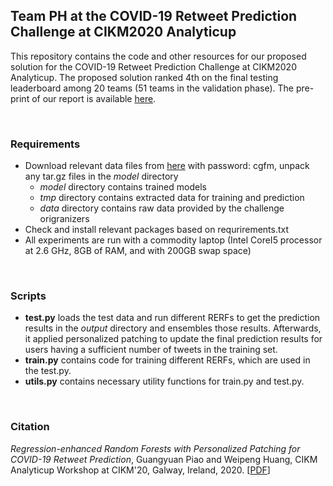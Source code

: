 ## Team PH at the COVID-19 Retweet Prediction Challenge at CIKM2020 Analyticup

This repository contains the code and other resources for our proposed solution for the COVID-19 Retweet Prediction Challenge at CIKM2020 Analyticup. The proposed solution ranked 4th on the final testing leaderboard among 20 teams (51 teams in the validation phase). The pre-print of our report is available [here](). 

<br/>

### Requirements
- Download relevant data files from [here](https://pan.baidu.com/s/1cE8eapywzoeXPt-W7t-WVA) with password: cgfm, unpack any tar.gz files in the *model* directory
    - *model* directory contains trained models 
    - *tmp* directory contains extracted data for training and prediction
    - *data* directory contains raw data provided by the challenge origranizers
- Check and install relevant packages based on requrirements.txt 
- All experiments are run with a commodity
laptop (Intel CoreI5 processor at 2.6 GHz, 8GB of RAM, and with 200GB swap space)

<br/>

### Scripts
- **test.py** loads the test data and run different RERFs to get the prediction results in the *output* directory and ensembles those results. Afterwards, it applied personalized patching to update the final prediction results for users having a sufficient number of tweets in the training set.   
- **train.py** contains code for training different RERFs, which are used in the test.py.
- **utils.py** contains necessary utility functions for train.py and test.py.

<br/>

### Citation
*Regression-enhanced Random Forests with Personalized Patching for COVID-19 Retweet Prediction*, Guangyuan Piao and Weipeng Huang, CIKM Analyticup Workshop at CIKM'20, Galway, Ireland, 2020. \[[PDF]()\]